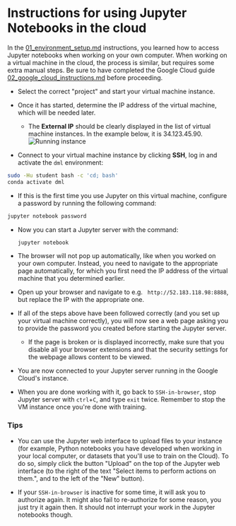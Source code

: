 # Instructions for using Jupyter Notebooks in the cloud
In the [01_environment_setup.md](01_environment_setup.md) instructions, you learned how to access Jupyter notebooks when working on your own computer. When working on a virtual machine in the cloud, the process is similar, but requires some extra manual steps. Be sure to have completed the Google Cloud guide [02_google_cloud_instructions.md](02_google_cloud_instructions.md) before proceeding.

- Select the correct "project" and start your virtual machine instance.

- Once it has started, determine the IP address of the virtual machine, which will be needed later.
  - The **External IP** should be clearly displayed in the list of virtual machine instances. In the example below, it is 34.123.45.90.
![Running instance](figs/gcp-running-vm-instance.png)

- Connect to your virtual machine instance by clicking **SSH**, log in and activate the `dml` environment:
```bash
sudo -Hu student bash -c 'cd; bash'
conda activate dml
```

- If this is the first time you use Jupyter on this virtual machine, configure a password by running the following command:

```bash
jupyter notebook password
```

- Now you can start a Jupyter server with the command:

  ```bash
  jupyter notebook
  ```

- The browser will not pop up automatically, like when you worked on your own computer. Instead, you need to navigate to the appropriate page automatically, for which you first need the IP address of the virtual machine that you determined earlier.

- Open up your browser and navigate to e.g. `
http://52.183.118.98:8888`, but replace the IP with the appropriate one.

- If all of the steps above have been followed correctly (and you set up your virtual machine correctly), you will now see a web page asking you to provide the password you created before starting the Jupyter server.
  - If the page is broken or is displayed incorrectly, make sure that you disable all your browser extensions and that the security settings for the webpage allows content to be viewed.

- You are now connected to your Jupyter server running in the Google Cloud's instance.

- When you are done working with it, go back to `SSH-in-browser`, stop Jupyter server with `ctrl`+`C`, and type `exit` twice. Remember to stop the VM instance once you're done with training. 

### Tips

- You can use the Jupyter web interface to upload files to your instance (for example, Python notebooks you have developed when working in your local computer, or datasets that you'll use to train on the Cloud). To do so, simply click the button "Upload" on the top of the Jupyter web interface (to the right of the text "Select items to perform actions on them.", and to the left of the "New" button).

- If your `SSH-in-browser` is inactive for some time, it will ask you to authorize again. It might also fail to re-authorize for some reason, you just try it again then. It should not interrupt your work in the Jupyter notebooks though. 
